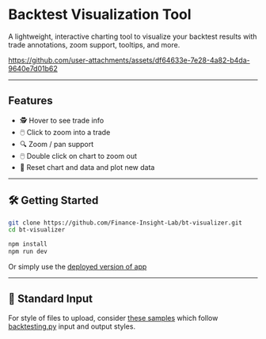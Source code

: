 # Backtest Visualization Tool

A lightweight, interactive charting tool to visualize your backtest results with trade annotations, zoom support, tooltips, and more.


https://github.com/user-attachments/assets/df64633e-7e28-4a82-b4da-9640e7d01b62

---

## Features

- 🕵️ Hover to see trade info
- 🖱️ Click to zoom into a trade
- 🔍 Zoom / pan support
- 🖱️ Double click on chart to zoom out
- 🔄 Reset chart and data and plot new data

---

## 🛠️ Getting Started

```bash
git clone https://github.com/Finance-Insight-Lab/bt-visualizer.git
cd bt-visualizer

npm install
npm run dev
```
Or simply use the [deployed version of app](https://finance-insight-lab.github.io/bt-visualizer/)

---

## 📂 Standard Input
For style of files to upload, consider [these samples](/public) which follow
[backtesting.py](https://github.com/kernc/backtesting.py) input and output styles.
